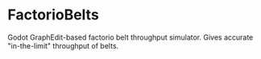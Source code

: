 # FactorioBelts
Godot GraphEdit-based factorio belt throughput simulator. Gives accurate "in-the-limit" throughput of belts.
